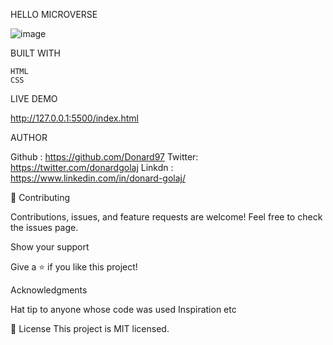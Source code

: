 HELLO MICROVERSE 

![image](https://user-images.githubusercontent.com/74506933/124616781-a921bd80-de76-11eb-937c-d47f2afb7adc.png)

BUILT WITH 

    HTML
    CSS
   
LIVE DEMO

http://127.0.0.1:5500/index.html

AUTHOR

Github : https://github.com/Donard97
Twitter: https://twitter.com/donardgolaj
Linkdn : https://www.linkedin.com/in/donard-golaj/


🤝 Contributing

Contributions, issues, and feature requests are welcome!
Feel free to check the issues page.

Show your support

Give a ⭐️ if you like this project!

Acknowledgments

Hat tip to anyone whose code was used
Inspiration
etc

📝 License
This project is MIT licensed.

